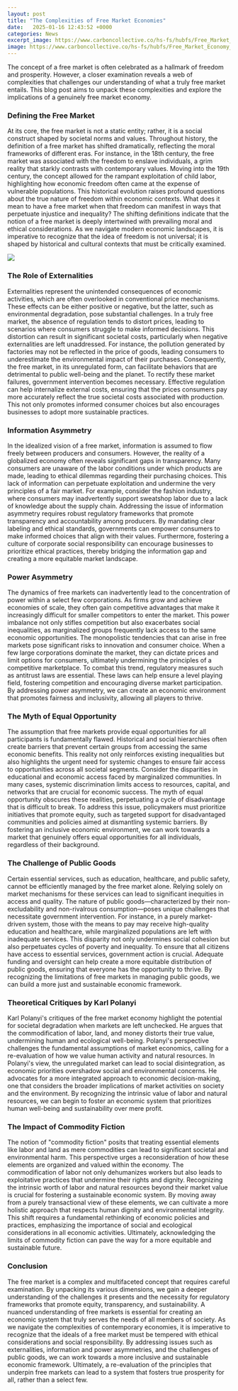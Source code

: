```yaml
---
layout: post
title: "The Complexities of Free Market Economies"
date:   2025-01-16 12:43:52 +0000
categories: News
excerpt_image: https://www.carboncollective.co/hs-fs/hubfs/Free_Market_Economy_Pros_and_Cons.png?width=1920&amp;name=Free_Market_Economy_Pros_and_Cons.png
image: https://www.carboncollective.co/hs-fs/hubfs/Free_Market_Economy_Pros_and_Cons.png?width=1920&amp;name=Free_Market_Economy_Pros_and_Cons.png
---
```


The concept of a free market is often celebrated as a hallmark of freedom and prosperity. However, a closer examination reveals a web of complexities that challenges our understanding of what a truly free market entails. This blog post aims to unpack these complexities and explore the implications of a genuinely free market economy.
### Defining the Free Market
At its core, the free market is not a static entity; rather, it is a social construct shaped by societal norms and values. Throughout history, the definition of a free market has shifted dramatically, reflecting the moral frameworks of different eras. For instance, in the 18th century, the free market was associated with the freedom to enslave individuals, a grim reality that starkly contrasts with contemporary values. Moving into the 19th century, the concept allowed for the rampant exploitation of child labor, highlighting how economic freedom often came at the expense of vulnerable populations.
This historical evolution raises profound questions about the true nature of freedom within economic contexts. What does it mean to have a free market when that freedom can manifest in ways that perpetuate injustice and inequality? The shifting definitions indicate that the notion of a free market is deeply intertwined with prevailing moral and ethical considerations. As we navigate modern economic landscapes, it is imperative to recognize that the idea of freedom is not universal; it is shaped by historical and cultural contexts that must be critically examined.

![](https://www.carboncollective.co/hs-fs/hubfs/Free_Market_Economy_Pros_and_Cons.png?width=1920&amp;name=Free_Market_Economy_Pros_and_Cons.png)
### The Role of Externalities
Externalities represent the unintended consequences of economic activities, which are often overlooked in conventional price mechanisms. These effects can be either positive or negative, but the latter, such as environmental degradation, pose substantial challenges. In a truly free market, the absence of regulation tends to distort prices, leading to scenarios where consumers struggle to make informed decisions. This distortion can result in significant societal costs, particularly when negative externalities are left unaddressed.
For instance, the pollution generated by factories may not be reflected in the price of goods, leading consumers to underestimate the environmental impact of their purchases. Consequently, the free market, in its unregulated form, can facilitate behaviors that are detrimental to public well-being and the planet. To rectify these market failures, government intervention becomes necessary. Effective regulation can help internalize external costs, ensuring that the prices consumers pay more accurately reflect the true societal costs associated with production. This not only promotes informed consumer choices but also encourages businesses to adopt more sustainable practices.
### Information Asymmetry
In the idealized vision of a free market, information is assumed to flow freely between producers and consumers. However, the reality of a globalized economy often reveals significant gaps in transparency. Many consumers are unaware of the labor conditions under which products are made, leading to ethical dilemmas regarding their purchasing choices. This lack of information can perpetuate exploitation and undermine the very principles of a fair market.
For example, consider the fashion industry, where consumers may inadvertently support sweatshop labor due to a lack of knowledge about the supply chain. Addressing the issue of information asymmetry requires robust regulatory frameworks that promote transparency and accountability among producers. By mandating clear labeling and ethical standards, governments can empower consumers to make informed choices that align with their values. Furthermore, fostering a culture of corporate social responsibility can encourage businesses to prioritize ethical practices, thereby bridging the information gap and creating a more equitable market landscape.
### Power Asymmetry
The dynamics of free markets can inadvertently lead to the concentration of power within a select few corporations. As firms grow and achieve economies of scale, they often gain competitive advantages that make it increasingly difficult for smaller competitors to enter the market. This power imbalance not only stifles competition but also exacerbates social inequalities, as marginalized groups frequently lack access to the same economic opportunities.
The monopolistic tendencies that can arise in free markets pose significant risks to innovation and consumer choice. When a few large corporations dominate the market, they can dictate prices and limit options for consumers, ultimately undermining the principles of a competitive marketplace. To combat this trend, regulatory measures such as antitrust laws are essential. These laws can help ensure a level playing field, fostering competition and encouraging diverse market participation. By addressing power asymmetry, we can create an economic environment that promotes fairness and inclusivity, allowing all players to thrive.
### The Myth of Equal Opportunity
The assumption that free markets provide equal opportunities for all participants is fundamentally flawed. Historical and social hierarchies often create barriers that prevent certain groups from accessing the same economic benefits. This reality not only reinforces existing inequalities but also highlights the urgent need for systemic changes to ensure fair access to opportunities across all societal segments.
Consider the disparities in educational and economic access faced by marginalized communities. In many cases, systemic discrimination limits access to resources, capital, and networks that are crucial for economic success. The myth of equal opportunity obscures these realities, perpetuating a cycle of disadvantage that is difficult to break. To address this issue, policymakers must prioritize initiatives that promote equity, such as targeted support for disadvantaged communities and policies aimed at dismantling systemic barriers. By fostering an inclusive economic environment, we can work towards a market that genuinely offers equal opportunities for all individuals, regardless of their background.
### The Challenge of Public Goods
Certain essential services, such as education, healthcare, and public safety, cannot be efficiently managed by the free market alone. Relying solely on market mechanisms for these services can lead to significant inequities in access and quality. The nature of public goods—characterized by their non-excludability and non-rivalrous consumption—poses unique challenges that necessitate government intervention.
For instance, in a purely market-driven system, those with the means to pay may receive high-quality education and healthcare, while marginalized populations are left with inadequate services. This disparity not only undermines social cohesion but also perpetuates cycles of poverty and inequality. To ensure that all citizens have access to essential services, government action is crucial. Adequate funding and oversight can help create a more equitable distribution of public goods, ensuring that everyone has the opportunity to thrive. By recognizing the limitations of free markets in managing public goods, we can build a more just and sustainable economic framework.
### Theoretical Critiques by Karl Polanyi
Karl Polanyi's critiques of the free market economy highlight the potential for societal degradation when markets are left unchecked. He argues that the commodification of labor, land, and money distorts their true value, undermining human and ecological well-being. Polanyi's perspective challenges the fundamental assumptions of market economics, calling for a re-evaluation of how we value human activity and natural resources.
In Polanyi's view, the unregulated market can lead to social disintegration, as economic priorities overshadow social and environmental concerns. He advocates for a more integrated approach to economic decision-making, one that considers the broader implications of market activities on society and the environment. By recognizing the intrinsic value of labor and natural resources, we can begin to foster an economic system that prioritizes human well-being and sustainability over mere profit.
### The Impact of Commodity Fiction
The notion of "commodity fiction" posits that treating essential elements like labor and land as mere commodities can lead to significant societal and environmental harm. This perspective urges a reconsideration of how these elements are organized and valued within the economy. The commodification of labor not only dehumanizes workers but also leads to exploitative practices that undermine their rights and dignity.
Recognizing the intrinsic worth of labor and natural resources beyond their market value is crucial for fostering a sustainable economic system. By moving away from a purely transactional view of these elements, we can cultivate a more holistic approach that respects human dignity and environmental integrity. This shift requires a fundamental rethinking of economic policies and practices, emphasizing the importance of social and ecological considerations in all economic activities. Ultimately, acknowledging the limits of commodity fiction can pave the way for a more equitable and sustainable future.
### Conclusion
The free market is a complex and multifaceted concept that requires careful examination. By unpacking its various dimensions, we gain a deeper understanding of the challenges it presents and the necessity for regulatory frameworks that promote equity, transparency, and sustainability. A nuanced understanding of free markets is essential for creating an economic system that truly serves the needs of all members of society.
As we navigate the complexities of contemporary economies, it is imperative to recognize that the ideals of a free market must be tempered with ethical considerations and social responsibility. By addressing issues such as externalities, information and power asymmetries, and the challenges of public goods, we can work towards a more inclusive and sustainable economic framework. Ultimately, a re-evaluation of the principles that underpin free markets can lead to a system that fosters true prosperity for all, rather than a select few.